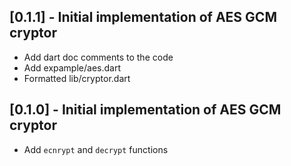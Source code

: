 ## [0.1.1] - Initial implementation of AES GCM cryptor

- Add dart doc comments to the code
- Add expample/aes.dart
- Formatted lib/cryptor.dart

## [0.1.0] - Initial implementation of AES GCM cryptor

- Add `ecnrypt` and `decrypt` functions
